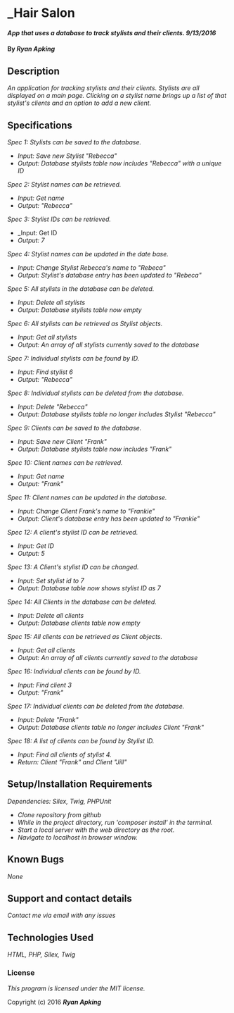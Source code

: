 # _Hair Salon

#### _App that uses a database to track stylists and their clients. 9/13/2016_

#### By _**Ryan Apking**_

## Description

_An application for tracking stylists and their clients. Stylists are all displayed on a main page. Clicking on a stylist name brings up a list of that stylist's clients and an option to add a new client._

## Specifications

_Spec 1: Stylists can be saved to the database._
* _Input: Save new Stylist "Rebecca"_
* _Output: Database stylists table now includes "Rebecca" with a unique ID_

_Spec 2: Stylist names can be retrieved._
* _Input: Get name_
* _Output: "Rebecca"_

_Spec 3: Stylist IDs can be retrieved._
* _Input: Get ID
* _Output: 7_

_Spec 4: Stylist names can be updated in the date base._
* _Input: Change Stylist Rebecca's name to "Rebeca"_
* _Output: Stylist's database entry has been updated to "Rebeca"_

_Spec 5: All stylists in the database can be deleted._
* _Input: Delete all stylists_
* _Output: Database stylists table now empty_

_Spec 6: All stylists can be retrieved as Stylist objects._
* _Input: Get all stylists_
* _Output: An array of all stylists currently saved to the database_

_Spec 7: Individual stylists can be found by ID._
* _Input: Find stylist 6_
* _Output: "Rebecca"_

_Spec 8: Individual stylists can be deleted from the database._
* _Input: Delete "Rebecca"_
* _Output: Database stylists table no longer includes Stylist "Rebecca"_



_Spec 9: Clients can be saved to the database._
* _Input: Save new Client "Frank"_
* _Output: Database stylists table now includes "Frank"_

_Spec 10: Client names can be retrieved._
* _Input: Get name_
* _Output: "Frank"_

_Spec 11: Client names can be updated in the database._
* _Input: Change Client Frank's name to "Frankie"_
* _Output: Client's database entry has been updated to "Frankie"_


_Spec 12: A client's stylist ID can be retrieved._
* _Input: Get ID_
* _Output: 5_

_Spec 13: A Client's stylist ID can be changed._
* _Input: Set stylist id to 7_
* _Output: Database table now shows stylist ID as 7_


_Spec 14: All Clients in the database can be deleted._
* _Input: Delete all clients_
* _Output: Database clients table now empty_

_Spec 15: All clients can be retrieved as Client objects._
* _Input: Get all clients_
* _Output: An array of all clients currently saved to the database_

_Spec 16: Individual clients can be found by ID._
* _Input: Find client 3_
* _Output: "Frank"_

_Spec 17: Individual clients can be deleted from the database._
* _Input: Delete "Frank"_
* _Output: Database clients table no longer includes Client "Frank"_

_Spec 18: A list of clients can be found by Stylist ID._
* _Input: Find all clients of stylist 4._
* _Return: Client "Frank" and Client "Jill"_

## Setup/Installation Requirements

_Dependencies: Silex, Twig, PHPUnit_

* _Clone repository from github_
* _While in the project directory, run 'composer install' in the terminal._
* _Start a local server with the web directory as the root._
* _Navigate to localhost in browser window._

## Known Bugs

_None_

## Support and contact details

_Contact me via email with any issues_

## Technologies Used

_HTML, PHP, Silex, Twig_

### License

*This program is licensed under the MIT license.*

Copyright (c) 2016 **_Ryan Apking_**
